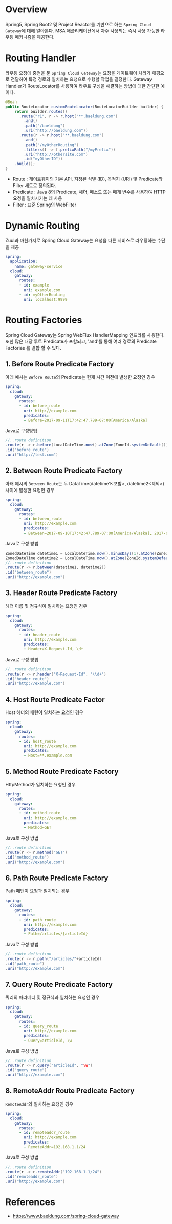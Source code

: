 # Overview
Spring5, Spring Boot2 및 Project Reactor를 기반으로 하는 `Spring Cloud Gateway`에 대해 알아본다.
MSA 애플리케이션에서 자주 사용되는 즉시 사용 가능한 라우팅 메커니즘을 제공한다.

# Routing Handler
라우팅 요청에 중점을 둔 `Spring Cloud Gateway`는 요청을 게이트웨이 처리기 매핑으로 전달하여 특정 경로와 일치하는 요청으로
수행할 작업을 결정한다. Gateway Handler가 RouteLocator를 사용하여 라우트 구성을 해결하는 방법에 대한 간단한 예이다.
~~~java
@Bean
public RouteLocator customRouteLocator(RouteLocatorBuilder builder) {
    return builder.routes()
      .route("r1", r -> r.host("**.baeldung.com")
        .and()
        .path("/baeldung")
        .uri("http://baeldung.com"))
      .route(r -> r.host("**.baeldung.com")
        .and()
        .path("/myOtherRouting")
        .filters(f -> f.prefixPath("/myPrefix"))
        .uri("http://othersite.com")
        .id("myOtherID"))
    .build();
}
~~~
* Route : 게이트웨이의 기본 API. 지정된 식별 (ID), 목적지 (URI) 및 Predicate와 Filter 세트로 정의된다.
* Predicate : Java 8의 Predicate, 헤더, 메소드 또는 매개 변수를 사용하여 HTTP 요청을 일치시키는 데 사용
* Filter : 표준 Spring의 WebFilter

# Dynamic Routing
Zuul과 마찬가지로 Spring Cloud Gateway는 요청을 다른 서비스로 라우팅하는 수단을 제공
~~~yaml
spring:
  application:
    name: gateway-service  
  cloud:
    gateway:
      routes:
      - id: example
        uri: example.com
      - id: myOtherRouting
        uri: localhost:9999
~~~

# Routing Factories
Spring Cloud Gateway는 Spring WebFlux HandlerMapping 인프라를 사용한다. 또한 많은 내장 루트 Predicate가 포함되고,
'and'를 통해 여러 경로의 Predicate Factories 를 결합 할 수 있다.

## 1. Before Route Predicate Factory
아래 예시는 `Before Route`의 Predicate는 현재 시간 이전에 발생한 요청인 경우
~~~yaml
spring:
  cloud:
    gateway:
      routes:
      - id: before_route
        uri: http://example.com
        predicates:
        - Before=2017-09-11T17:42:47.789-07:00[America/Alaska]
~~~
Java로 구성방법
~~~java
//..route definition
.route(r -> r.before(LocalDateTime.now().atZone(ZoneId.systemDefault())) 
.id("before_route")
.uri("http://test.com")
~~~

## 2. Between Route Predicate Factory
아래 예시의 `Between Route`는 두 DataTime(datetime1<포함>, datetime2<제외>) 사이에 발생한 요청인 경우
~~~yaml
spring:
  cloud:
    gateway:
      routes:
      - id: between_route
        uri: http://example.com
        predicates:
        - Between=2017-09-10T17:42:47.789-07:00[America/Alaska], 2017-09-11T17:42:47.789-07:00[America/Alaska]
~~~
Java로 구성 방법
~~~java
ZonedDateTime datetime1 = LocalDateTime.now().minusDays(1).atZone(ZoneId.systemDefault());
ZonedDateTime datetime2 = LocalDateTime.now().atZone(ZoneId.systemDefault())
//..route definition
.route(r -> r.between(datetime1, datetime2))
.id("between_route")
.uri("http://example.com")
~~~

## 3. Header Route Predicate Factory
헤더 이름 및 정규식이 일치하는 요청인 경우
~~~yaml
spring:
  cloud:
    gateway:
      routes:
      - id: header_route
        uri: http://example.com
        predicates:
        - Header=X-Request-Id, \d+
~~~
Java로 구성 방법
~~~java
//..route definition
.route(r -> r.header("X-Request-Id", "\\d+")
.id("header_route")
.uri("http://example.com")
~~~

## 4. Host Route Predicate Factor
Host 헤더의 패턴이 일치하는 요청인 경우
~~~yaml
spring:
  cloud:
    gateway:
      routes:
      - id: host_route
        uri: http://example.com
        predicates:
        - Host=**.example.com
~~~

## 5. Method Route Predicate Factory
HttpMethod가 일치하는 요청인 경우
~~~yaml
spring:
  cloud:
    gateway:
      routes:
      - id: method_route
        uri: http://example.com
        predicates:
        - Method=GET
~~~
Java로 구성 방법
~~~java
//..route definition
.route(r -> r.method("GET")
.id("method_route")
.uri("http://example.com")
~~~

## 6. Path Route Predicate Factory
Path 패턴이 요청과 일치되는 경우
~~~yaml
spring:
  cloud:
    gateway:
      routes:
      - id: path_route
        uri: http://example.com
        predicates:
        - Path=/articles/{articleId}
~~~
Java로 구성 방법
~~~java
//..route definition
.route(r -> r.path("/articles/"+articleId)
.id("path_route")
.uri("http://example.com")
~~~

## 7. Query Route Predicate Factory
쿼리의 파라메터 및 정규식과 일치하는 요청인 경우
~~~yaml
spring:
  cloud:
    gateway:
      routes:
      - id: query_route
        uri: http://example.com
        predicates:
        - Query=articleId, \w
~~~
Java로 구성 방법
~~~java
//..route definition
.route(r -> r.query("articleId", "\w")
.id("query_route")
.uri("http://example.com")
~~~

## 8. RemoteAddr Route Predicate Factory
`RemoteAddr`와 일치하는 요청인 경우 
~~~yaml
spring:
  cloud:
    gateway:
      routes:
      - id: remoteaddr_route
        uri: http://example.com
        predicates:
        - RemoteAddr=192.168.1.1/24
~~~
Java로 구성 방법
~~~java
//..route definition
.route(r -> r.remoteAddr("192.168.1.1/24")
.id("remoteaddr_route")
.uri("http://example.com")
~~~

# References
* https://www.baeldung.com/spring-cloud-gateway